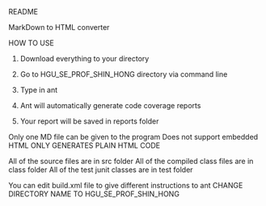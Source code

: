 README

MarkDown to HTML converter

HOW TO USE

1. Download everything to your directory

2. Go to HGU_SE_PROF_SHIN_HONG directory via command line

3. Type in ant

4. Ant will automatically generate code coverage reports

5. Your report will be saved in reports folder

Only one MD file can be given to the program
Does not support embedded HTML
ONLY GENERATES PLAIN HTML CODE

All of the source files are in src folder
All of the compiled class files are in class folder
All of the test junit classes are in test folder

You can edit build.xml file to give different instructions to ant
CHANGE DIRECTORY NAME TO HGU_SE_PROF_SHIN_HONG
